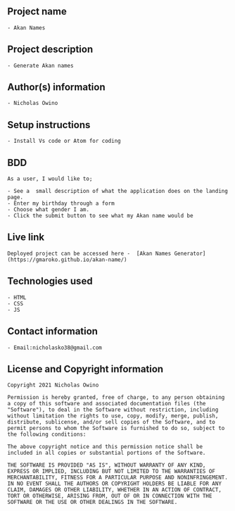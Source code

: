 ## Project name
    - Akan Names

## Project description
    - Generate Akan names

## Author(s) information
    - Nicholas Owino
  
## Setup instructions
    - Install Vs code or Atom for coding 

## BDD
    As a user, I would like to;

    - See a  small description of what the application does on the landing page. 
    - Enter my birthday through a form
    - Choose what gender I am.
    - Click the submit button to see what my Akan name would be

## Live link
    Deployed project can be accessed here -  [Akan Names Generator](https://gmaroko.github.io/akan-name/)

## Technologies used
    - HTML
    - CSS
    - JS
  

## Contact information
    - Email:nicholasko38@gmail.com
  
## License and Copyright information
    Copyright 2021 Nicholas Owino 

    Permission is hereby granted, free of charge, to any person obtaining a copy of this software and associated documentation files (the "Software"), to deal in the Software without restriction, including without limitation the rights to use, copy, modify, merge, publish, distribute, sublicense, and/or sell copies of the Software, and to permit persons to whom the Software is furnished to do so, subject to the following conditions:

    The above copyright notice and this permission notice shall be included in all copies or substantial portions of the Software.

    THE SOFTWARE IS PROVIDED "AS IS", WITHOUT WARRANTY OF ANY KIND, EXPRESS OR IMPLIED, INCLUDING BUT NOT LIMITED TO THE WARRANTIES OF MERCHANTABILITY, FITNESS FOR A PARTICULAR PURPOSE AND NONINFRINGEMENT. IN NO EVENT SHALL THE AUTHORS OR COPYRIGHT HOLDERS BE LIABLE FOR ANY CLAIM, DAMAGES OR OTHER LIABILITY, WHETHER IN AN ACTION OF CONTRACT, TORT OR OTHERWISE, ARISING FROM, OUT OF OR IN CONNECTION WITH THE SOFTWARE OR THE USE OR OTHER DEALINGS IN THE SOFTWARE.